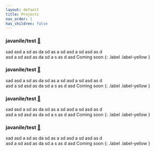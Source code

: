 ```yaml
---
layout: default
title: Projects
nav_order: 1
has_children: false
---
```


### javanile/test [🔗](https://github.com/javanile/test)
sad asd a sd as da sd as a sd asd a sd asd as d  
asd a sd asd as da sd
a s as d asd
Coming soon
{: .label .label-yellow }

### javanile/test [🔗](https://github.com/javanile/test)
sad asd a sd as da sd as a sd asd a sd asd as d  
asd a sd asd as da sd
a s as d asd
Coming soon
{: .label .label-yellow }

### javanile/test [🔗](https://github.com/javanile/test)
sad asd a sd as da sd as a sd asd a sd asd as d  
asd a sd asd as da sd
a s as d asd
Coming soon
{: .label .label-yellow }

### javanile/test [🔗](https://github.com/javanile/test)
sad asd a sd as da sd as a sd asd a sd asd as d  
asd a sd asd as da sd
a s as d asd
Coming soon
{: .label .label-yellow }

